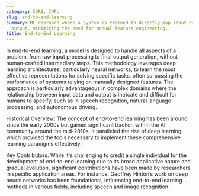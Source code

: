 ```yaml
---
category: CORE, IMPL
slug: end-to-end-learning
summary: ML approach where a system is trained to directly map input data to the desired
  output, minimizing the need for manual feature engineering.
title: End-to-End Learning
---
```


In end-to-end learning, a model is designed to handle all aspects of a problem, from raw input processing to final output generation, without human-crafted intermediary steps. This methodology leverages deep learning architectures, particularly neural networks, to learn the most effective representations for solving specific tasks, often surpassing the performance of systems relying on manually designed features. The approach is particularly advantageous in complex domains where the relationship between input data and output is intricate and difficult for humans to specify, such as in speech recognition, natural language processing, and autonomous driving.

Historical Overview:
The concept of end-to-end learning has been around since the early 2000s but gained significant traction within the AI community around the mid-2010s. It paralleled the rise of deep learning, which provided the tools necessary to implement these comprehensive learning paradigms effectively.

Key Contributors:
While it's challenging to credit a single individual for the development of end-to-end learning due to its broad applicative nature and gradual evolution, significant contributions have been made by researchers in specific application areas. For instance, Geoffrey Hinton’s work on deep neural networks has been foundational, influencing end-to-end learning methods in various fields, including speech and image recognition.